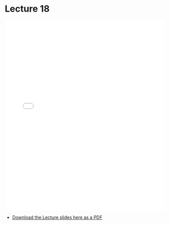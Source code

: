 # Lecture 18

<div>
<iframe src="../../103_lec18.pdf" width="100%" height="600px" frameBorder="0"> </iframe>
</div>

- [Download the Lecture slides here as a PDF](../../103_lec18.pdf)